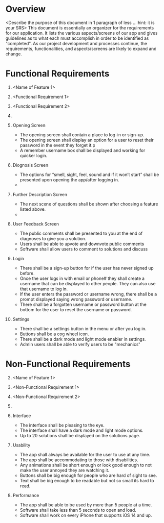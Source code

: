 # Overview
<Describe the purpose of this document in 1 paragraph of less … hint: it is
your SRS>
This document is essentially an organizer for the requirements for our application. It lists the various aspects/screens of our app and gives
guidelines as to what each must accomplish in order to be identified as "completed". As our project development and processes continue, the requirements, functionalities, and aspects/screens are likely to expand and change.


# Functional Requirements
1. <Name of Feature 1>
 1. <Functional Requirement 1>
 2. <Functional Requirement 2>
 3. <And so on>
 
2. Opening Screen
    * The opening screen shall contain a place to log-in or sign-up.
    * The opening screen shall display an option for a user to reset their password in the event they forget it.p
    * A remember username box shall be displayed and working for quicker login.

3. Diognosis Screen
     * The options for “smell, sight, feel, sound and if it won’t start” shall be presented upon opening the app/after logging in.
     *
     
4. Further Description Screen
    * The next scene of questions shall be shown after choosing a feature listed above.
    *
 
 5. User Feedback Screen
    * The public comments shall be presented to you at the end of diagnoses to give you a solution.
    * Users shall be able to upvote and downvote public comments
    * Software shall allow users to comment to solutions and discuss
 
 6. Login
    * There shall be a sign-up button for if the user has never signed up before. 
    * Once the user logs in with email or phone# they shall create a username that can be displayed to other people. They can also use that username to log in. 
    * If the user enters the password or username wrong, there shall be a prompt displayed saying    wrong password or username.   
    * There shall be a forgotten username or password button at the bottom for the user to reset the username or password.
 
7. Settings
    * There shall be a settings button in the menu or after you log in.
    * Buttons shall be a cog wheel icon.
    * There shall be a dark mode and light mode enabler in settings.
    * Admin users shall be able to verify users to be "mechanics"

 
 
# Non-Functional Requirements
2. <Name of Feature 1>
 1. <Non-Functional Requirement 1>
 2. <Non-Functional Requirement 2>
 3. <And so on>
 
1. Interface
    * The interface shall be pleasing to the eye.
    * The interface shall have a dark mode and light mode options.
    * Up to 20 solutions shall be displayed on the solutions page.
    
2. Usability
    * The app shall always be available for the user to use at any time.
    * The app shall be accommodating to those with disabilities.
    * Any animations shall be short enough or look good enough to not make the user annoyed they are watching it.
    * Buttons shall be big enough for people who are hard of sight to see.
    * Text shall be big enough to be readable but not so small its hard to 
    read.

 3. Performance
    * The app shall be able to be used by more than 5 people at a time.
    * Software shall take less than 5 seconds to open and load.
    * Software shall work on every iPhone that supports iOS 14 and up.
  
